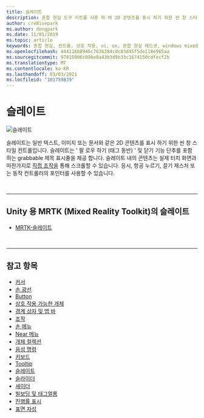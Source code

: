 ```yaml
---
title: 슬레이트
description: 혼합 현실 도구 키트를 사용 하 여 2D 콘텐츠를 표시 하기 위한 씬 창 스타일 컨트롤인 슬레이트에 대해 알아봅니다.
author: cre8ivepark
ms.author: dongpark
ms.date: 11/01/2019
ms.topic: article
keywords: 혼합 현실, 컨트롤, 상호 작용, ui, ux, 혼합 현실 헤드셋, windows mixed reality 헤드셋, 가상 현실 헤드셋, HoloLens, 슬레이트, MRTK, Mixed Reality Toolkit
ms.openlocfilehash: 444116b8946c763b284cdc83d45f5de118e965aa
ms.sourcegitcommit: 97815006c09be0a43b3d9b33c1674150cdfecf2b
ms.translationtype: MT
ms.contentlocale: ko-KR
ms.lasthandoff: 03/03/2021
ms.locfileid: "101759839"
---
```

# <a name="slate"></a>슬레이트

![슬레이트](images/UX_Hero_Slate.jpg)

슬레이트는 일반 텍스트, 이미지 또는 문서와 같은 2D 콘텐츠를 표시 하기 위한 씬 창 스타일 컨트롤입니다. 슬레이트는 ' 팔 로우 하기 (태그 동반) ' 및 닫기 기능 단추를 포함 하는 grabbable 제목 표시줄을 제공 합니다. 슬레이트 내의 콘텐츠는 실제 터치 화면과 마찬가지로 [직접 조작을](direct-manipulation.md#2d-slate-interaction) 통해 스크롤할 수 있습니다. 응시, 항공 누르기, 끌기 제스처 또는 동작 컨트롤러의 포인터를 사용할 수 있습니다.

<br>

---

## <a name="slate-in-mrtk-mixed-reality-toolkit-for-unity"></a>Unity 용 MRTK (Mixed Reality Toolkit)의 슬레이트

* [MRTK-슬레이트](https://docs.microsoft.com/windows/mixed-reality/mrtk-docs/features/ux-building-blocks/slate.md)

<br>

---

## <a name="see-also"></a>참고 항목

* [커서](cursors.md)
* [손 광선](point-and-commit.md)
* [Button](button.md)
* [상호 작용 가능한 개체](interactable-object.md)
* [경계 상자 및 앱 바](app-bar-and-bounding-box.md)
* [조작](direct-manipulation.md)
* [손 메뉴](hand-menu.md)
* [Near 메뉴](near-menu.md)
* [개체 컬렉션](object-collection.md)
* [음성 명령](voice-input.md)
* [키보드](keyboard.md)
* [Tooltip](tooltip.md)
* [슬레이트](slate.md)
* [슬라이더](slider.md)
* [셰이더](shader.md)
* [빌보딩 및 태그얼롱](billboarding-and-tag-along.md)
* [진행률 표시](progress.md)
* [표면 자성](surface-magnetism.md)
